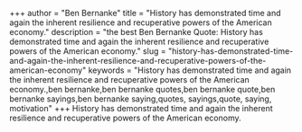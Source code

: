 +++
author = "Ben Bernanke"
title = "History has demonstrated time and again the inherent resilience and recuperative powers of the American economy."
description = "the best Ben Bernanke Quote: History has demonstrated time and again the inherent resilience and recuperative powers of the American economy."
slug = "history-has-demonstrated-time-and-again-the-inherent-resilience-and-recuperative-powers-of-the-american-economy"
keywords = "History has demonstrated time and again the inherent resilience and recuperative powers of the American economy.,ben bernanke,ben bernanke quotes,ben bernanke quote,ben bernanke sayings,ben bernanke saying,quotes, sayings,quote, saying, motivation"
+++
History has demonstrated time and again the inherent resilience and recuperative powers of the American economy.
